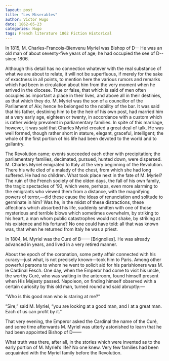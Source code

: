 ```yaml
---
layout: post
title: "Les Miserables"
author: Victor Hugo
date: 1862-05-23
categories: Hugo
tags: French literature 1862 Fiction Historical
---
```

In 1815, M. Charles-Francois-Bienvenu Myriel was Bishop of D-- He was an old man
of about seventy-five years of age; he had occupied the see of D-- since 1806<!--more-->.

Although this detail has no connection whatever with the real substance of what
we are about to relate, it will not be superfluous, if merely for the sake of
exactness in all points, to mention here the various rumors and remarks which
had been in circulation about him from the very moment when he arrived in the
diocese. True or false, that which is said of men often occupies as important a
place in their lives, and above all in their destinies, as that which they do.
M. Myriel was the son of a councillor of the Parliament of Aix; hence he
belonged to the nobility of the bar. It was said that his father, destining him
to be the heir of his own post, had married him at a very early age, eighteen or
twenty, in accordance with a custom which is rather widely prevalent in
parliamentary families. In spite of this marriage, however, it was said that
Charles Myriel created a great deal of talk. He was well formed, though rather
short in stature, elegant, graceful, intelligent; the whole of the first portion
of his life had been devoted to the world and to gallantry.

The Revolution came; events succeeded each other with precipitation; the
parliamentary families, decimated, pursued, hunted down, were dispersed. M.
Charles Myriel emigrated to Italy at the very beginning of the Revolution. There
his wife died of a malady of the chest, from which she had long suffered. He had
no children. What took place next in the fate of M. Myriel? The ruin of the
French society of the olden days, the fall of his own family, the tragic
spectacles of ’93, which were, perhaps, even more alarming to the emigrants who
viewed them from a distance, with the magnifying powers of terror,—did these
cause the ideas of renunciation and solitude to germinate in him? Was he, in the
midst of these distractions, these affections which absorbed his life, suddenly
smitten with one of those mysterious and terrible blows which sometimes
overwhelm, by striking to his heart, a man whom public catastrophes would not
shake, by striking at his existence and his fortune? No one could have told: all
that was known was, that when he returned from Italy he was a priest.

In 1804, M. Myriel was the Curé of B—— [Brignolles]. He was already advanced in
years, and lived in a very retired manner.

About the epoch of the coronation, some petty affair connected with his
curacy—just what, is not precisely known—took him to Paris. Among other powerful
persons to whom he went to solicit aid for his parishioners was M. le Cardinal
Fesch. One day, when the Emperor had come to visit his uncle, the worthy Curé,
who was waiting in the anteroom, found himself present when His Majesty passed.
Napoleon, on finding himself observed with a certain curiosity by this old man,
turned round and said abruptly:—

“Who is this good man who is staring at me?”

“Sire,” said M. Myriel, “you are looking at a good man, and I at a great man.
Each of us can profit by it.”

That very evening, the Emperor asked the Cardinal the name of the Curé, and some
time afterwards M. Myriel was utterly astonished to learn that he had been
appointed Bishop of D——

What truth was there, after all, in the stories which were invented as to the
early portion of M. Myriel’s life? No one knew. Very few families had been
acquainted with the Myriel family before the Revolution.
